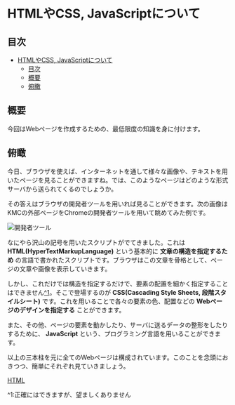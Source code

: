 # HTMLやCSS, JavaScriptについて

## 目次
<!-- TOC -->

- [HTMLやCSS, JavaScriptについて](#htmlやcss-javascriptについて)
    - [目次](#目次)
    - [概要](#概要)
    - [俯瞰](#俯瞰)

<!-- /TOC -->

## 概要
今回はWebページを作成するための、最低限度の知識を身に付けます。

## 俯瞰
今日、ブラウザを使えば、インターネットを通して様々な画像や、テキストを用いたページを見ることができますね。では、このようなページはどのような形式サーバから送られてくるのでしょうか。

その答えはブラウザの開発者ツールを用いれば見ることができます。次の画像はKMCの外部ページをChromeの開発者ツールを用いて眺めてみた例です。

![開発者ツール](https://static.kmc.gr.jp/projects/webservice2020/5th/browserDev.png)

なにやら沢山の記号を用いたスクリプトがでてきました。これは
**HTML(HyperTextMarkupLanguage)**
という基本的に
**文章の構造を指定するため**
の言語で書かれたスクリプトです。ブラウザはこの文章を骨格として、ページの文章や画像を表示していきます。

しかし、これだけでは構造を指定するだけで、要素の配置を細かく指定することはできません<a href="#a1">^1</a>。そこで登場するのが
**CSS(Cascading Style Sheets, 段階スタイルシート)**
です。これを用いることで各々の要素の色、配置などの
**Webページのデザインを指定する**
ことができます。

また、その他、ページの要素を動かしたり、サーバに送るデータの整形をしたりするために、
**JavaScript**
という、プログラミング言語を用いることができます。

以上の三本柱を元に全てのWebページは構成されています。このことを念頭におきつつ、簡単にそれぞれ見ていきましょう。


[HTML](/1st/5th/html.md)
 
^1:<a id="a1">正確にはできますが、望ましくありません</a>
